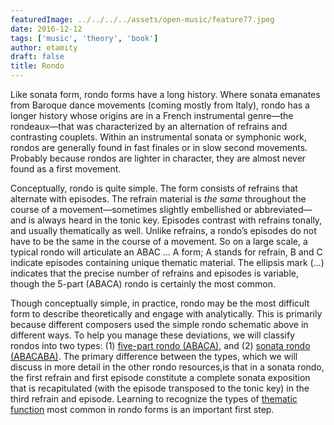 ```yaml
---
featuredImage: ../../../../assets/open-music/feature77.jpeg
date: 2016-12-12
tags: ['music', 'theory', 'book']
author: etamity
draft: false
title: Rondo
---
```


Like sonata form, rondo forms have a long history. Where sonata emanates from Baroque dance movements (coming mostly from Italy), rondo has a longer history whose origins are in a French instrumental genre—the rondeaux—that was characterized by an alternation of refrains and contrasting couplets. Within an instrumental sonata or symphonic work, rondos are generally found in fast finales or in slow second movements. Probably because rondos are lighter in character, they are almost never found as a first movement.

Conceptually, rondo is quite simple. The form consists of refrains that alternate with episodes. The refrain material is *the same* throughout the course of a movement—sometimes slightly embellished or abbreviated—and is always heard in the tonic key. Episodes contrast with refrains tonally, and usually thematically as well. Unlike refrains, a rondo’s episodes do not have to be the same in the course of a movement. So on a large scale, a typical rondo will articulate an ABAC … A form; A stands for refrain, B and C indicate episodes containing unique thematic material. The ellipsis mark (…) indicates that the precise number of refrains and episodes is variable, though the 5-part (ABACA) rondo is certainly the most common.

Though conceptually simple, in practice, rondo may be the most difficult form to describe theoretically and engage with analytically. This is primarily because different composers used the simple rondo schematic above in different ways. To help you manage these deviations, we will classify rondos into two types: (1) [five-part rondo (ABACA)](../fivePartRondo/), and (2) [sonata rondo (ABACABA)](../sonataRondo/). The primary difference between the types, which we will discuss in more detail in the other rondo resources,is that in a sonata rondo, the first refrain and first episode constitute a complete sonata exposition that is recapitulated (with the episode transposed to the tonic key) in the third refrain and episode. Learning to recognize the types of [thematic function](../thematicFunctionInRondo/) most common in rondo forms is an important first step.